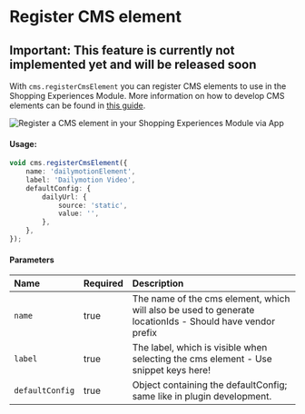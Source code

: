 # Register CMS element

## Important: This feature is currently not implemented yet and will be released soon

With `cms.registerCmsElement` you can register CMS elements to use in the Shopping Experiences Module.
More information on how to develop CMS elements can be found in [this guide](https://developer.shopware.com/docs/guides/plugins/plugins/content/cms/add-cms-element).

![Register a CMS element in your Shopping Experiences Module via App](../assets/register-cms-element-example.png)

#### Usage:
```ts
void cms.registerCmsElement({
    name: 'dailymotionElement',
    label: 'Dailymotion Video',
    defaultConfig: {
        dailyUrl: {
            source: 'static',
            value: '',
        },
    },
});
```

#### Parameters
| Name            | Required | Description                                                                                              |
|:----------------|:---------|:---------------------------------------------------------------------------------------------------------|
| `name`          | true     | The name of the cms element, which will also be used to generate locationIds - Should have vendor prefix |
| `label`         | true     | The label, which is visible when selecting the cms element - Use snippet keys here!                      |
| `defaultConfig` | true     | Object containing the defaultConfig; same like in plugin development.                                    |
